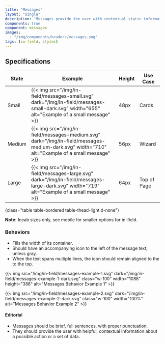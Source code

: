 ```yaml
---
title: "Messages"
layout: "single"
description: "Messages provide the user with contextual static information. They have a lower priority than a notification or prompt."
components: true
component: messages
images:
  - "/img/components/headers/messages.png"
tags: [in-field, styles]
---
```


## Specifications

<!-- prettier-ignore-start -->
| State  | Example                                                                                           | Height | Use Case    |
| ------ | ------------------------------------------------------------------------------------------------- |--------|-------------|
| Small  | {{< img src="/img/in-field/messages-small.svg" dark="/img/in-field/messages-small-dark.svg" width="655" alt="Example of a small message" >}}   | 48px   | Cards     |
| Medium | {{< img src="/img/in-field/messages-medium.svg" dark="/img/in-field/messages-medium-dark.svg" width="710" alt="Example of a small message" >}} | 56px   | Wizard         |
| Large  | {{< img src="/img/in-field/messages-large.svg" dark="/img/in-field/messages-large-dark.svg" width="719" alt="Example of a small message" >}}   | 64px   | Top of Page |
{class="table table-bordered table-thead-light d-none"}
<!-- prettier-ignore-end -->

**Note:** Incab sizes only, see mobile for smaller options for in-field.

### Behaviors

- Fills the width of its container.
- Should have an accompanying icon to the left of the message text, unless gray.
- When the text spans multiple lines, the icon should remain aligned to the to the top.

{{< img src="/img/in-field/messages-example-1.svg" dark="/img/in-field/messages-example-1-dark.svg" class="w-100" width="1088" height="388" alt="Messages Behavior Example 1" >}}

{{< img src="/img/in-field/messages-example-2.svg" dark="/img/in-field/messages-example-2-dark.svg" class="w-100" width="100%" alt="Messages Behavior Example 2" >}}

#### Editorial

- Messages should be brief, full sentences, with proper punctuation.
- They should provide the user with helpful, contextual information about a possible action or a set of data.
